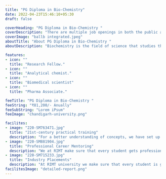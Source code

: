 ```yaml
---
title: "PG Diploma in Bio-Chemistry"
date: 2022-04-23T15:46:10+05:30
draft: false

coverHeading: "PG Diploma in Bio-Chemistry "
coverDescription: "There are multiple job openings in both the public and the private sector. Sectors like food, agriculture, education and health require biochemists. The scope of any student in the field of biochemistry depends on their individual skill development in a particular specialization."
coverImage: "ballb integrated.jpeg"
aboutTitle: "About PG Diploma in Bio-Chemistry "
aboutDescription: "Biochemistry is the field of science that studies the chemical processes that occur in living organisms. The goal of the molecular analysis is to have a better knowledge of the chemical events that take place within every living organism. Understanding the structures of proteins, carbohydrates, enzymes, lipids, and every chemical reaction breakdown that occurs in every living organism in the environment is part of the research."

features:
- icon: ""
  title: "Research Fellow."
- icon: ""
  title: "Analytical chemist."
- icon: ""
  title: "Biomedical scientist"
- icon: ""
  title: "Pharma Associate."

feeTitle: "PG Diploma in Bio-Chemistry "
feeString: "₹81,200/- Anually"
feeSubString: "Lorem iPsum"
feeImage: "chandigarh-university.png"

facilites:
- image: "220-SM763471.jpg"
  title: "21st-century practical training"
  description: "For a better understanding of concepts, we have set up advanced 21st-century tools equipped with advanced training methods so that students can learn every concept practically in a better way."
- image: "220-SM881904.jpg"
  title: "Professional Career Mentoring"
  description: "We at RIMT make sure that every student gets professional career mentoring from the industry experts to set career targets & for this we have created a career & placement cell too."
- image: "220-SM715233.jpg"
  title: "Industry Placements"
  description: "At RIMT university we make sure that every student is getting placed, each year more than 500 companies visit the campus of RIMT to hire our brightest of the talents"
facilitesImage: "detailed-report.png"
---
```


